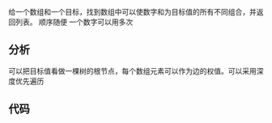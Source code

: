 给一个数组和一个目标，找到数组中可以使数字和为目标值的所有不同组合，并返回列表。
顺序随便
一个数字可以用多次
## 分析
可以把目标值看做一棵树的根节点，每个数组元素可以作为边的权值。可以采用深度优先遍历
## 代码
